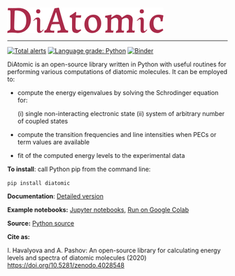 ![](./doc/logo.png)

---

[![Total alerts](https://img.shields.io/lgtm/alerts/g/ihavalyova/DiAtomic.svg?logo=lgtm&logoWidth=18)](https://lgtm.com/projects/g/ihavalyova/DiAtomic/alerts/)
[![Language grade: Python](https://img.shields.io/lgtm/grade/python/g/ihavalyova/DiAtomic.svg?logo=lgtm&logoWidth=18)](https://lgtm.com/projects/g/ihavalyova/DiAtomic/context:python)
[![Binder](https://mybinder.org/badge_logo.svg)](https://mybinder.org/v2/gh/ihavalyova/DiAtomic/master)

<!-- https://mybinder.org/v2/gh/ihavalyova/DiAtomic/master -->

DiAtomic is an open-source library written in Python with useful routines for performing various computations of diatomic molecules. It can be employed to:

- compute the energy eigenvalues by solving the Schrodinger equation for:

  (i) single non-interacting electronic state 
  (ii) system of arbitrary number of coupled states

- compute the transition frequencies and line intensities when PECs or term values are available

- fit of the computed energy levels to the experimental data

**To install**: call Python pip from the command line:

```pip install diatomic```

**Documentation**: <a href="https://github.com/ihavalyova/DiAtomic/blob/master/doc/Diatomic.md" target="_blank">Detailed version</a>

**Example notebooks:** <a href="https://github.com/ihavalyova/DiAtomic/blob/master/doc/" target="_blank">Jupyter notebooks</a>, <a href="https://github.com/ihavalyova/DiAtomic/blob/master/doc/" target="_blank">Run on Google Colab</a>

**Source:** <a href="https://github.com/ihavalyova/DiAtomic/tree/master/diatomic" target="_blank">Python source</a>

**Cite as:**

I. Havalyova and A. Pashov: Аn open-source library for calculating energy levels and spectra of diatomic molecules (2020) https://doi.org/10.5281/zenodo.4028548
